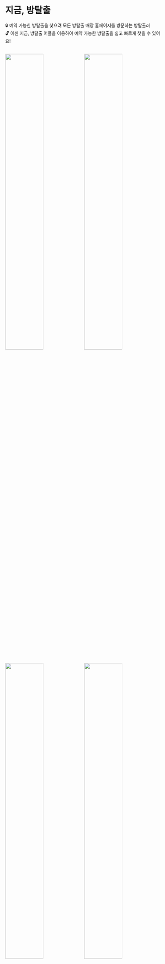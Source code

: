 # 지금, 방탈출
:lock: 예약 가능한 방탈출을 찾으려 모든 방탈출 매장 홈페이지를 방문하는 방탈출러 <br/>
:unlock: 이젠 지금, 방탈출 어플을 이용하여 예약 가능한 방탈출을 쉽고 빠르게 찾을 수 있어요!

<br/>

<div>
    	<img src="https://user-images.githubusercontent.com/49519059/221346839-59c489f5-b370-464c-86d0-4d786b9229cf.png" width="49%">
    	<img src="https://user-images.githubusercontent.com/49519059/221346843-871ccf36-2957-439c-bc33-4f5aabb9771d.png" width="49%">
</div>
<br/>
<div>
	<img src="https://user-images.githubusercontent.com/49519059/221346844-713e42fd-684b-4ae3-9879-1d7555467304.png" width="49%">
	<img src="https://user-images.githubusercontent.com/49519059/221346845-35046fe9-0f4b-4f3e-ba45-9c10dcb8ba19.png" width="49%">
</div>
<br/>

## 설치 방법
Android : https://play.google.com/store/apps/details?id=com.now_escape.now_escape&pli=1 <br/>
ios : https://apps.apple.com/kr/app/%EC%A7%80%EA%B8%88-%EB%B0%A9%ED%83%88%EC%B6%9C/id6445975673

<br/>

## 업데이트 내역
- 1.0.1 : 방탈출 리스트 업데이트, 작은 오류들 수정
- 1.0.0 : Android, ios 출시
	
<br/>

## Contact
:email: rooproop1111@naver.com
